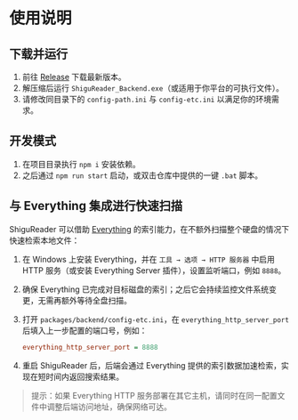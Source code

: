 # 使用说明

## 下载并运行

1. 前往 [Release](https://github.com/hjyssg/ShiguReader/releases) 下载最新版本。
2. 解压缩后运行 `ShiguReader_Backend.exe`（或适用于你平台的可执行文件）。
3. 请修改同目录下的 `config-path.ini` 与 `config-etc.ini` 以满足你的环境需求。

## 开发模式

1. 在项目目录执行 `npm i` 安装依赖。
2. 之后通过 `npm run start` 启动，或双击仓库中提供的一键 `.bat` 脚本。

## 与 Everything 集成进行快速扫描

ShiguReader 可以借助 [Everything](https://www.voidtools.com/) 的索引能力，在不额外扫描整个硬盘的情况下快速检索本地文件：

1. 在 Windows 上安装 Everything，并在 `工具 → 选项 → HTTP 服务器` 中启用 HTTP 服务（或安装 Everything Server 插件），设置监听端口，例如 `8888`。
2. 确保 Everything 已完成对目标磁盘的索引；之后它会持续监控文件系统变更，无需再额外等待全盘扫描。
3. 打开 `packages/backend/config-etc.ini`，在 `everything_http_server_port` 后填入上一步配置的端口号，例如：

   ```ini
   everything_http_server_port = 8888
   ```

4. 重启 ShiguReader 后，后端会通过 Everything 提供的索引数据加速检索，实现在短时间内返回搜索结果。

> 提示：如果 Everything HTTP 服务部署在其它主机，请同时在同一配置文件中调整后端访问地址，确保网络可达。

